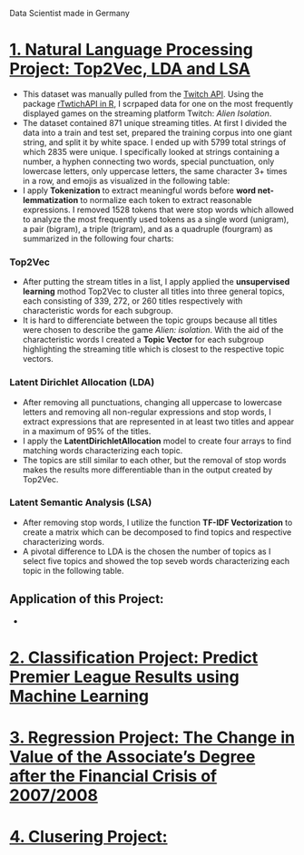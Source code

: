 Data Scientist made in Germany

# [1. Natural Language Processing Project: Top2Vec, LDA and LSA]()

* This dataset was manually pulled from the [Twitch API](https://dev.twitch.tv/docs/api/). Using the package [rTwtichAPI in R](https://github.com/Freguglia/rTwitchAPI/blob/master/README.md), I scrpaped data for one on the most frequently displayed games on the streaming platform Twitch: *Alien Isolation*.
* The dataset contained 871 unique streaming titles. At first I divided the data into a train and test set, prepared the training corpus into one giant string, and split it by white space. I ended up with 5799 total strings of which 2835 were unique. I specifically looked at strings containing a number, a hyphen connecting two words, special punctuation, only lowercase letters, only uppercase letters, the same character 3+ times in a row, and emojis as visualized in the following table:
* I apply **Tokenization** to extract meaningful words before **word net-lemmatization** to normalize each token to extract reasonable expressions. I removed 1528 tokens that were stop words which allowed to analyze the most frequently used tokens as a single word (unigram), a pair (bigram), a triple (trigram), and as a quadruple (fourgram) as summarized in the following four charts:

### Top2Vec
* After putting the stream titles in a list, I apply applied the **unsupervised learning** mothod Top2Vec to cluster all titles into three general topics, each consisting of 339, 272, or 260 titles respectively with characteristic words for each subgroup.
* It is hard to differenciate between the topic groups because all titles were chosen to describe the game *Alien: isolation*. With the aid of the characteristic words I created a **Topic Vector** for each subgroup highlighting the streaming title which is closest to the respective topic vectors.

### Latent Dirichlet Allocation (LDA)
 * After removing all punctuations, changing all uppercase to lowercase letters and removing all non-regular expressions and stop words, I extract expressions that are represented in at least two titles and appear in a maximum of 95% of the titles.
* I apply the **LatentDirichletAllocation** model to create four arrays to find matching words characterizing each topic.
* The topics are still similar to each other, but the removal of stop words makes the results more differentiable than in the output created by Top2Vec.

### Latent Semantic Analysis (LSA)
* After removing stop words, I utilize the function **TF-IDF Vectorization** to create a matrix which can be decomposed to find topics and respective characterizing words.
* A pivotal difference to LDA is the chosen the number of topics as I select five topics and showed the top seveb words characterizing each topic in the following table.

## Application of this Project:
*


# [2. Classification Project: Predict Premier League Results using Machine Learning]()



# [3. Regression Project: The Change in Value of the Associate’s Degree after the Financial Crisis of 2007/2008]()





# [4. Clusering Project:]()
